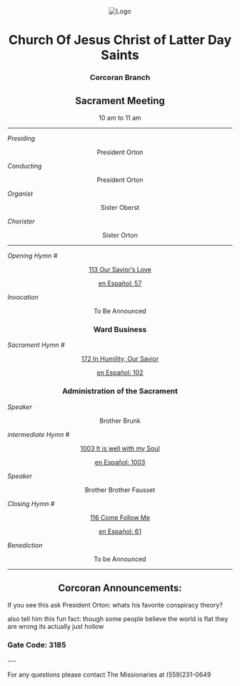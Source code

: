 <div align="center">
  <img src="https://www.churchofjesuschrist.org/imgs/c8743267f0f711edb259eeeeac1eb568a68edaef/full/%21640%2C/0/default" alt="Logo">
</div>

<!---
--->
<div align="center">
  <h1>Church Of Jesus Christ of Latter Day Saints</h1>  
  <h3>Corcoran Branch</h3>  
  <h2>Sacrament Meeting</h2>  
  10 am to 11 am
</div>

---

*Presiding*  
<div align="center">President Orton</div>

*Conducting*  
<div align="center">President Orton</div>

*Organist*  
<div align="center">Sister Oberst</div>

*Chorister*  
<div align="center">Sister Orton</div>

---

*Opening Hymn #*  
<div align="center">
  <a href="https://www.churchofjesuschrist.org/study/manual/hymns/our-saviors-love?lang=eng">113 Our Savior’s Love  </a>
  
   <a href="https://www.churchofjesuschrist.org/study/manual/hymns/our-saviors-love?lang=spa">en Español: 57 </a>

</div>

*Invocation*  
<div align="center">To Be Announced</div>

<div align="center">
  <h3>Ward Business</h3>
</div>

*Sacrament Hymn #*  
<div align="center">
  <a href="https://www.churchofjesuschrist.org/study/manual/hymns/in-humility-our-savior?lang=eng"> 172 In Humility, Our Savior  </a>

<a href="https://www.churchofjesuschrist.org/study/manual/hymns/in-humility-our-savior?lang=spa">en Español: 102</a>
</div>

<div align="center">
  <h3>Administration of the Sacrament</h3>
</div>




*Speaker*
<div align="center"> Brother Brunk
</div>

*intermediate Hymn #*  

<div align="center">
  <a href="https://www.churchofjesuschrist.org/study/music/hymns-for-home-and-church/it-is-well-with-my-soul?lang=eng">1003 It is well with my Soul</a>
  
  <a href="https://www.churchofjesuschrist.org/study/music/hymns-for-home-and-church/it-is-well-with-my-soul?lang=spa">en Español: 1003</a>
</div>


*Speaker*  

<div align="center"> Brother Brother Fausset
</div>

*Closing Hymn #*  

<div align="center">
  <a href="https://www.churchofjesuschrist.org/study/manual/hymns/come-follow-me?lang=eng">116 Come Follow Me </a>
  
  <a href="https://www.churchofjesuschrist.org/study/manual/hymns/come-follow-me?lang=spa"> en Español: 61</a>
</div>


*Benediction*  
<div align="center">To be Announced</div>

---

<div align="center">
  <h2>Corcoran Announcements:</h2>
</div>

If you see this ask President Orton: whats his favorite conspiracy theory?

also tell him this fun fact: though some people believe the world is flat they are wrong its actually just hollow

<h3> Gate Code: 3185</h3>
---

For any questions please contact The Missionaries at (559)231-0649

